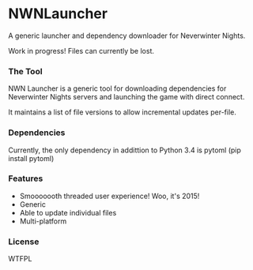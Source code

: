 # NWNLauncher
A generic launcher and dependency downloader for Neverwinter Nights.

Work in progress! Files can currently be lost.

### The Tool

NWN Launcher is a generic tool for downloading dependencies for Neverwinter Nights servers and launching the game with direct connect.

It maintains a list of file versions to allow incremental updates per-file.

### Dependencies

Currently, the only dependency in addittion to Python 3.4 is pytoml (pip install pytoml)

### Features

* Smooooooth threaded user experience! Woo, it's 2015!
* Generic
* Able to update individual files
* Multi-platform

### License

WTFPL
